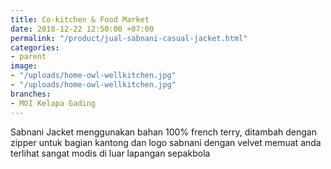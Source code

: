 ```yaml
---
title: Co-kitchen & Food Market
date: 2018-12-22 12:50:00 +07:00
permalink: "/product/jual-sabnani-casual-jacket.html"
categories:
- parent
image:
- "/uploads/home-owl-wellkitchen.jpg"
- "/uploads/home-owl-wellkitchen.jpg"
branches:
- MOI Kelapa Gading
---
```


Sabnani Jacket menggunakan bahan 100% french terry, ditambah dengan zipper untuk bagian kantong dan logo sabnani dengan velvet memuat anda terlihat sangat modis di luar lapangan sepakbola
